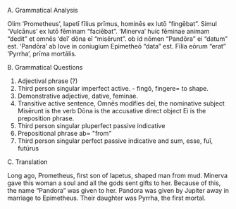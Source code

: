 A. Grammatical Analysis

Olim ‘Prometheus’, Iapetī fīlius prīmus, hominēs ex lutō “fingēbat”. Simul ‘Vulcānus’ ex lutō fēminam “faciēbat”. ‘Minerva’ huic fēminae animam “dedit” et omnēs ‘deī’ dōna eī “misērunt”. ob id nōmen “Pandōra” ei “datum” est. ‘Pandōra’ ab Iove in coniugium Epimetheō “data” est. Fīlia eōrum “erat” ‘Pyrrha’, prīma mortālis.

B. Grammatical Questions
1. Adjectival phrase (?)
2. Third person singular imperfect active.   - fingō, fingere=  to shape.
3. Demonstrative adjective, dative, feminae.
4. Transitive active sentence, 
  Omnēs modifies deī, the nominative subject 
  Misērunt is the verb
  Dōna is the accusative direct object
  Ei is the preposition phrase. 
5. Third person singular pluperfect passive indicative
6. Prepositional phrase ab= "from"
7. Third person singular perfect passive indicative and   sum, esse, fuī, futūrus

C. Translation

Long ago, Prometheus, first son of Iapetus, shaped man from mud. Minerva gave this woman a soul and all the gods sent gifts to her. Because of this, the name “Pandora” was given to her. Pandora was given by Jupiter away in marriage to Epimetheus. Their daughter was Pyrrha, the first mortal.
